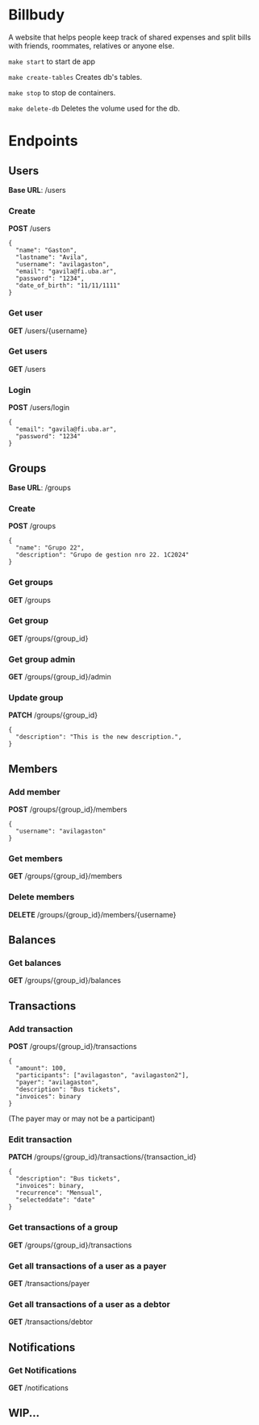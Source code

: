 # Billbudy
A website that helps people keep track of shared expenses and split bills with friends, roommates, relatives or anyone else.


`make start` to start de app

`make create-tables` Creates db's tables.

`make stop` to stop de containers.



`make delete-db` Deletes the volume used for the db.

# Endpoints

## Users
**Base URL**: /users

### Create
**POST** /users

```
{
  "name": "Gaston",
  "lastname": "Avila",
  "username": "avilagaston",
  "email": "gavila@fi.uba.ar",
  "password": "1234",
  "date_of_birth": "11/11/1111"
}
```

### Get user
**GET** /users/{username}

### Get users
**GET** /users

### Login
**POST** /users/login

```
{
  "email": "gavila@fi.uba.ar",
  "password": "1234"
}
```
## Groups
**Base URL**: /groups

### Create
**POST** /groups

```
{
  "name": "Grupo 22",
  "description": "Grupo de gestion nro 22. 1C2024"
}
```


### Get groups
**GET** /groups


### Get group
**GET** /groups/{group_id}

### Get group admin
**GET** /groups/{group_id}/admin

### Update group
**PATCH** /groups/{group_id}
```
{
  "description": "This is the new description.",
}
```

## Members

### Add member
**POST** /groups/{group_id}/members
```
{
  "username": "avilagaston"
}
```

### Get members
**GET** /groups/{group_id}/members

### Delete members
**DELETE** /groups/{group_id}/members/{username}

## Balances

### Get balances
**GET** /groups/{group_id}/balances

## Transactions

### Add transaction
**POST** /groups/{group_id}/transactions
```
{
  "amount": 100,
  "participants": ["avilagaston", "avilagaston2"],
  "payer": "avilagaston",
  "description": "Bus tickets",
  "invoices": binary
}
```

(The payer may or may not be a participant)

### Edit transaction
**PATCH** /groups/{group_id}/transactions/{transaction_id}
```
{
  "description": "Bus tickets",
  "invoices": binary,
  "recurrence": "Mensual",
  "selecteddate": "date"
}
```

### Get transactions of a group
**GET** /groups/{group_id}/transactions

### Get all transactions of a user as a payer
**GET** /transactions/payer

### Get all transactions of a user as a debtor
**GET** /transactions/debtor

## Notifications

### Get Notifications
**GET** /notifications

## WIP...
